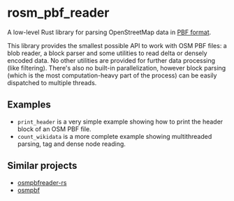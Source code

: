 # rosm_pbf_reader

A low-level Rust library for parsing OpenStreetMap data in [PBF format](https://wiki.openstreetmap.org/wiki/PBF_Format).

This library provides the smallest possible API to work with OSM PBF files: a blob reader, a block parser and some utilities to read delta or densely encoded data. No other utilities are provided for further data processing (like filtering). There's also no built-in parallelization, however block parsing (which is the most computation-heavy part of the process) can be easily dispatched to multiple threads.

## Examples

- `print_header` is a very simple example showing how to print the header block of an OSM PBF file.
- `count_wikidata` is a more complete example showing multithreaded parsing, tag and dense node reading.

## Similar projects

- [osmpbfreader-rs](https://github.com/TeXitoi/osmpbfreader-rs)
- [osmpbf](https://github.com/b-r-u/osmpbf)
